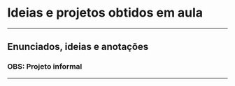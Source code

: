 # Ideias e projetos obtidos em aula
----------
## Enunciados, ideias e anotações
### OBS: Projeto informal
----------